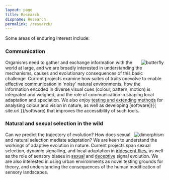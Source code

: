 ```yaml
---
layout: page
title: Research
dispname: Research
permalink: /research/
---
```


Some areas of enduring interest include: 

### Communication

<img src="{{ site.baseurl }}/assets/blog/res1.png" title="butterfly" class="profile" style="float:right;">

Organisms need to gather and exchange information with the world at large, and we are broadly interested in understanding the mechanisms, causes and evolutionary consequences of this basic challenge. Current projects examine how suites of traits coevolve to enable effective communication in 'noisy' natural environments, how the information encoded in diverse visual cues (colour, pattern, motion) is integrated and weighed, and the role of communication in shaping local adaptation and speciation. We also enjoy [testing and extending methods](http://dx.doi.org/10.1093/beheco/ary017) for analysing colour and vision in nature, as well as developing [software]({{ site.url }}/software) that improves the accessibility of such tools. 

### Natural and sexual selection in the wild

<img src="{{ site.baseurl }}/assets/blog/res5.png" title="dimorphism" class="profile" style="float:right;">

Can we predict the trajectory of evolution? How does sexual and natural selection mediate adaptation? We are keen to understand the workings of adaptive evolution in nature. Current projects span sexual selection, dynamic signalling, and local adaptation in [iridescent flies](https://www.google.com/search?tbm=isch&as_q=fly+iridescent), as well as the role of sensory biases in [sexual](https://www.google.com/search?tbm=isch&as_q=structural+colour+butterfly) and [deceptive](https://www.google.com/search?tbm=isch&as_q=jewelled+spider) signal evolution. We are also interested in using urban environments as novel testing grounds for theory, and understanding the consequences of the human modification of sensory landscapes.

